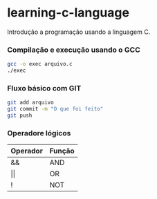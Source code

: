 # learning-c-language
Introdução a programação usando a linguagem C.

### Compilação e execução usando o GCC
```bash
gcc -o exec arquivo.c
./exec
```

### Fluxo básico com GIT
```bash
git add arquivo
git commit -m "O que foi feito"
git push
```

### Operadore lógicos
| Operador | Função
|----------|-------
| &&       | AND
| \|\|     | OR
| !        | NOT
